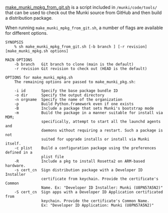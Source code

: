 [make_munki_mpkg_from_git.sh](https://github.com/munki/munki/blob/main/code/tools/make_munki_mpkg_from_git.sh) is a script included in `/munki/code/tools/` that can be used to check out the Munki source from GitHub and then build a distribution package.

When running `make_munki_mpkg_from_git.sh`, a number of flags are available for different options.

```
SYNOPSIS
    % sh make_munki_mpkg_from_git.sh [-b branch ] [-r revision] [make_munki_mpkg.sh options]

MAIN OPTIONS
    -b branch   Git branch to clone (main is the default)
    -r revision Git revision to check out (HEAD is the default)

OPTIONS for make_munki_mpkg.sh 
    The remaining options are passed to make_munki_pkg.sh:

    -i id       Specify the base package bundle ID
    -o dir      Specify the output directory
    -n orgname  Specify the name of the organization
    -p          Build Python.framework even if one exists
    -B          Include a package that sets Munki's bootstrap mode
    -m          Build the package in a manner suitable for install via MDM;
                specifically, attempt to start all the launchd agents and
                daemons without requiring a restart. Such a package is not
                suited for upgrade installs or install via Munki itself.
    -c plist    Build a configuration package using the preferences defined in a
                plist file
    -R          Include a pkg to install Rosetta2 on ARM-based hardware.
    -s cert_cn  Sign distribution package with a Developer ID Installer
                certificate from keychain. Provide the certificate's Common
                Name. Ex: "Developer ID Installer: Munki (U8PN57A5N2)"
    -S cert_cn  Sign apps with a Developer ID Application certificated from
                keychain. Provide the certificate's Common Name.
                Ex: "Developer ID Application: Munki (U8PN57A5N2)"
```
